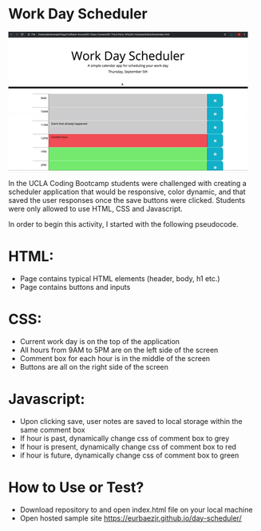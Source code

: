 # Work Day Scheduler

![Example 3](./day-scheduler.gif) 

In the UCLA Coding Bootcamp students were challenged with creating a scheduler application that would be responsive, color dynamic, and that saved the user responses once the save buttons were clicked. Students were only allowed to use HTML, CSS and Javascript.

In order to begin this activity, I started with the following pseudocode. 

# HTML: 
- Page contains typical HTML elements (header, body, h1 etc.)
- Page contains buttons and inputs

# CSS: 
- Current work day is on the top of the application
- All hours from 9AM to 5PM are on the left side of the screen
- Comment box for each hour is in the middle of the screen
- Buttons are all on the right side of the screen 

# Javascript: 
- Upon clicking save, user notes are saved to local storage within the same comment box
- If hour is past, dynamically change css of comment box to grey
- If hour is present, dynamically change css of comment box to red
- if hour is future, dynamically change css of comment box to green

# How to Use or Test? 
- Download repository to and open index.html file on your local machine
- Open hosted sample site https://eurbaezjr.github.io/day-scheduler/
